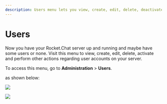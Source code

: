 ```yaml
---
description: Users menu lets you view, create, edit, delete, deactivate, and, invite users.
---
```


# Users

Now you have your Rocket.Chat server up and running and maybe have some users or none. Visit this menu to view, create, edit, delete, activate and perform other actions regarding user accounts on your server.

To access this menu, go to **Administration** > **Users**.

as shown below:

![](<../../../../.gitbook/assets/2021-11-20\_23-29-48 (1) (1) (1) (1) (12) (10) (18) (1).png>)

![](<../../../../.gitbook/assets/2021-11-21\_00-28-10 (1).png>)
